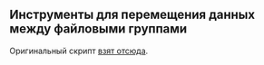 ## Инструменты для перемещения данных между файловыми группами

Оригинальный скрипт [взят отсюда](http://sql10.blogspot.com/2013/07/easily-move-sql-tables-between.html).

